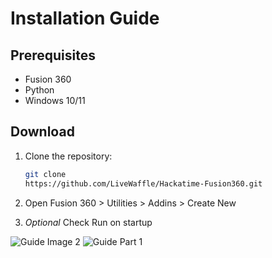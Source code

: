 # Installation Guide

## Prerequisites

- Fusion 360
- Python
- Windows 10/11

## Download

1. Clone the repository:
   ```bash
   git clone 
   https://github.com/LiveWaffle/Hackatime-Fusion360.git

2. Open Fusion 360 > Utilities > Addins > Create New

3. *Optional* Check Run on startup

 ![Guide Image 2](./guideimage2.png)
![Guide Part 1](./guidepart1.png)
